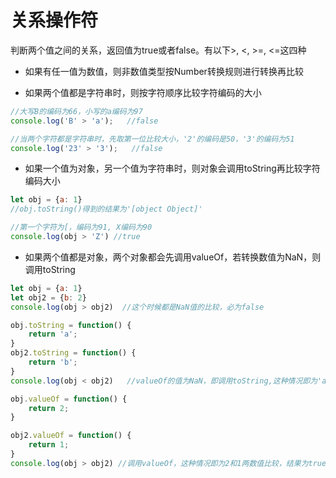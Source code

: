 
# 关系操作符
判断两个值之间的关系，返回值为true或者false。有以下>, <, >=, <=这四种

- 如果有任一值为数值，则非数值类型按Number转换规则进行转换再比较

- 如果两个值都是字符串时，则按字符顺序比较字符编码的大小
```javascript
//大写B的编码为66，小写的a编码为97
console.log('B' > 'a');   //false 

//当两个字符都是字符串时，先取第一位比较大小，'2'的编码是50，'3'的编码为51
console.log('23' > '3');   //false
```
- 如果一个值为对象，另一个值为字符串时，则对象会调用toString再比较字符编码大小
```javascript
let obj = {a: 1}
//obj.toString()得到的结果为'[object Object]'

//第一个字符为[，编码为91, X编码为90
console.log(obj > 'Z') //true
```
- 如果两个值都是对象，两个对象都会先调用valueOf，若转换数值为NaN，则调用toString
```javascript
let obj = {a: 1}
let obj2 = {b: 2}
console.log(obj > obj2)  //这个时候都是NaN值的比较，必为false

obj.toString = function() {
    return 'a';
}
obj2.toString = function() {
    return 'b';
}
console.log(obj < obj2)   //valueOf的值为NaN，即调用toString,这种情况即为'a'与'b'两字符串的比较，结果为true 

obj.valueOf = function() {
    return 2;
}

obj2.valueOf = function() {
    return 1;
}
console.log(obj > obj2) //调用valueOf，这种情况即为2和1两数值比较，结果为true
```
